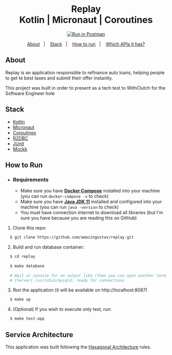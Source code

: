 <h1 align="center">
    <br>Replay<br/>
    Kotlin | Micronaut | Coroutines
</h1>

<p align="center">
  <a href="https://app.getpostman.com/run-collection/60e00c7d4143fc4bcb1b" target="_blank"><img src="https://run.pstmn.io/button.svg" alt="Run in Postman"></a>
</p>
<p align="center">
  <a href="#about">About</a>&nbsp;&nbsp;&nbsp;|&nbsp;&nbsp;&nbsp;
  <a href="#stack">Stack</a>&nbsp;&nbsp;&nbsp;|&nbsp;&nbsp;&nbsp;
  <a href="#how-to-run">How to run</a>&nbsp;&nbsp;&nbsp;|&nbsp;&nbsp;&nbsp;
  <a href="API.md">Which APIs it has?</a>
</p>

## About

Replay is an application responsible to refinance auto loans, helping people to get te best taxes and submit their offer instantly.

This project was built in order to present as a tech test to WithClutch for the Software Engineer hole

## Stack

-  [Kotlin](https://kotlinlang.org/)
-  [Micronaut](https://micronaut.io/)
-  [Coroutines](https://kotlinlang.org/docs/coroutines-overview.html)
-  [R2DBC](https://r2dbc.io/)
-  [JUnit](https://junit.org/junit5/)
-  [Mockk](https://mockk.io/)

## How to Run

- ### **Requirements**

    - Make sure you have **[Docker Compose](https://docs.docker.com/compose/install/)** installed into your machine (you can run `docker-compose -v` to check)
    - Make sure you have **[Java JDK 11](https://docs.jboss.org/jbossas/docs/Installation_Guide/4/html/Pre_Requisites-Configuring_Your_Java_Environment.html)** installed and configured into your machine (you can run `java -version` to check)
    - You must have connection internet to download all libraries (but I'm sure you have because you are reading this on GitHub)

1. Clone this repo:

```sh
  $ git clone https://github.com/amazingustav/replay.git
```

2. Build and run database container:

```sh
  $ cd replay
  
  $ make database
  
  # Wait in console for an output like (then you can open another terminal window and go to the next steps):
  # [Server] /usr/sbin/mysqld: ready for connections
```

3. Run the application (it will be available on http://localhost:8087)
```sh
  $ make up
```

4. (Optional) If you wish to execute only test, run:
```sh
  $ make test-app
```

## Service Architecture

This application was built following the [Hexagonal Architecture](https://alistair.cockburn.us/hexagonal-architecture/) rules.
